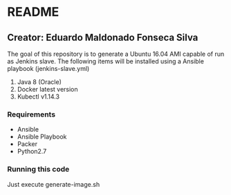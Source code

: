 # README
## Creator: Eduardo Maldonado Fonseca Silva
The goal of this repository is to generate a Ubuntu 16.04 AMI capable of run as Jenkins slave.
The following items will be installed using a Ansible playbook (jenkins-slave.yml)
1. Java 8 (Oracle)
2. Docker latest version
3. Kubectl v1.14.3


### Requirements
- Ansible
- Ansible Playbook
- Packer
- Python2.7

### Running this code
Just execute generate-image.sh
